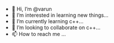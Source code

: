 - 👋 Hi, I’m @varun
- 👀 I’m interested in learning new things...
- 🌱 I’m currently learning c++...
- 💞️ I’m looking to collaborate on c++...
- 📫 How to reach me ...

<!---
varunj1/varunj1 is a ✨ special ✨ repository because its `README.md` (this file) appears on your GitHub profile.
You can click the Preview link to take a look at your changes.
--->
